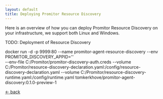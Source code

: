 ```yaml
---
layout: default
title: Deploying Promitor Resource Discovery
---
```


Here is an overview of how you can deploy Promitor Resource Discovery on your infrastructure, we support both Linux and Windows.

TODO: Deployment of Resource Discovery

docker run -d -p 9999:80 --name promitor-agent-resource-discovery
                         --env PROMITOR_DISCOVERY_APPID='<azure-ad-app-id>'   \
                         --env-file C:/Promitor/promitor-discovery-auth.creds
                         --volume C:/Promitor/resource-discovery-declaration.yaml:/config/resource-discovery-declaration.yaml
                         --volume C:/Promitor/resource-discovery-runtime.yaml:/config/runtime.yaml
                         tomkerkhove/promitor-agent-discovery:0.1.0-preview-1

[&larr; back](/)
